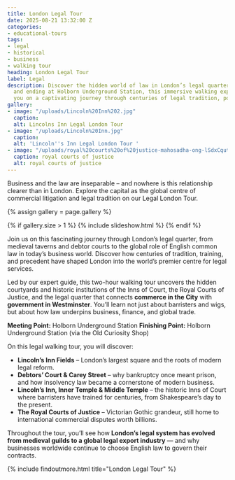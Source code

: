 ```yaml
---
title: London Legal Tour
date: 2025-08-21 13:32:00 Z
categories:
- educational-tours
tags:
- legal
- historical
- business
- walking tour
heading: London Legal Tour
label: Legal
description: Discover the hidden world of law in London’s legal quarter. Starting
  and ending at Holborn Underground Station, this immersive walking experience takes
  you on a captivating journey through centuries of legal tradition, power, and ceremony.
gallery:
- image: "/uploads/Lincoln%20Inn%202.jpg"
  caption: 
  alt: Lincolns Inn Legal London Tour
- image: "/uploads/Lincoln%20Inn.jpg"
  caption: 
  alt: 'Lincoln''s Inn Legal London Tour '
- image: "/uploads/royal%20courts%20of%20justice-mahosadha-ong-lSdxCqutMKE-unsplash.jpg"
  caption: royal courts of justice
  alt: royal courts of justice
---
```


Business and the law are inseparable – and nowhere is this relationship clearer than in London. Explore the capital as the global centre of commercial litigation and legal tradition on our Legal London Tour.

{% assign gallery = page.gallery %}

{% if gallery.size > 1 %}
  {% include slideshow.html %}
{% endif %}

Join us on this fascinating journey through London’s legal quarter, from medieval taverns and debtor courts to the global role of English common law in today’s business world. Discover how centuries of tradition, training, and precedent have shaped London into the world’s premier centre for legal services.

Led by our expert guide, this two-hour walking tour uncovers the hidden courtyards and historic institutions of the Inns of Court, the Royal Courts of Justice, and the legal quarter that connects **commerce in the City** with **government in Westminster**. You’ll learn not just about barristers and wigs, but about how law underpins business, finance, and global trade.

**Meeting Point:** Holborn Underground Station
**Finishing Point:** Holborn Underground Station (via the Old Curiosity Shop)

On this legal walking tour, you will discover:

* **Lincoln’s Inn Fields** – London’s largest square and the roots of modern legal reform.
* **Debtors’ Court & Carey Street** – why bankruptcy once meant prison, and how insolvency law became a cornerstone of modern business.
* **Lincoln’s Inn, Inner Temple & Middle Temple** – the historic Inns of Court where barristers have trained for centuries, from Shakespeare’s day to the present.
* **The Royal Courts of Justice** – Victorian Gothic grandeur, still home to international commercial disputes worth billions.

Throughout the tour, you’ll see how **London’s legal system has evolved from medieval guilds to a global legal export industry** — and why businesses worldwide continue to choose English law to govern their contracts.


{% include findoutmore.html title="London Legal Tour" %}